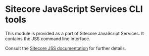 # Sitecore JavaScript Services CLI tools

This module is provided as a part of Sitecore JavaScript Services. It contains the JSS command line interface.

Consult the [Sitecore JSS documentation](https://jss.sitecore.com) for further details.


